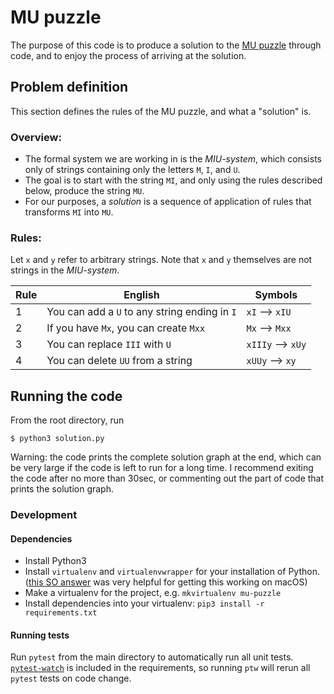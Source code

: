 # MU puzzle

The purpose of this code is to produce a solution to the [MU
puzzle](https://en.wikipedia.org/wiki/MU_puzzle) through code, and to enjoy the
process of arriving at the solution.

## Problem definition

This section defines the rules of the MU puzzle, and what a "solution" is.

### Overview:

- The formal system we are working in is the *MIU-system*, which consists only
  of strings containing only the letters `M`, `I`, and `U`.
- The goal is to start with the string `MI`, and only using the rules described
  below, produce the string `MU`.
- For our purposes, a *solution* is a sequence of application of rules that
  transforms `MI` into `MU`.

### Rules:

Let `x` and `y` refer to arbitrary strings. Note that `x` and `y` themselves are
not strings in the *MIU-system*.

| Rule | English                                       | Symbols           |
|------|-----------------------------------------------|-------------------|
| 1    | You can add a `U` to any string ending in `I` | `xI` --> `xIU`    |
| 2    | If you have `Mx`, you can create `Mxx`        | `Mx` --> `Mxx`    |
| 3    | You can replace `III` with `U`                | `xIIIy` --> `xUy` |
| 4    | You can delete `UU` from a string             | `xUUy` --> `xy`   |

## Running the code

From the root directory, run

```
$ python3 solution.py
```

Warning: the code prints the complete solution graph at the end, which can be
very large if the code is left to run for a long time. I recommend exiting the
code after no more than 30sec, or commenting out the part of code that prints
the solution graph.

### Development

#### Dependencies

- Install Python3
- Install `virtualenv` and `virtualenvwrapper` for your installation of Python.
  ([this SO answer](https://stackoverflow.com/a/49528037/2452770) was very
  helpful for getting this working on macOS)
- Make a virtualenv for the project, e.g. `mkvirtualenv mu-puzzle`
- Install dependencies into your virtualenv: `pip3 install -r requirements.txt`

#### Running tests

Run `pytest` from the main directory to automatically run all unit tests.
[`pytest-watch`](https://github.com/joeyespo/pytest-watch) is included in the
requirements, so running `ptw` will rerun all `pytest` tests on code change.
